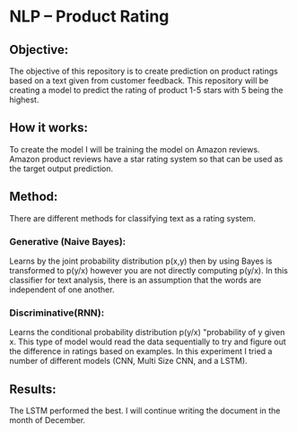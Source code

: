 # NLP – Product Rating

## Objective:  
The objective of this repository is to create prediction on product ratings based on a text given from customer feedback.  This repository will be creating a model to predict the rating of product 1-5 stars with 5 being the highest.  

## How it works:
To create the model I will be training the model on Amazon reviews.  Amazon product reviews have a star rating system so that can be used as the target output prediction.

## Method:
There are different methods for classifying text as a rating system.  

  ### Generative (Naive Bayes): 
  Learns by the joint probability distribution p(x,y) then by using Bayes is transformed to p(y/x) however you are not directly         computing p(y/x).  In this classifier for text analysis, there is an assumption that the words are independent of one another.  

  ### Discriminative(RNN): 
  Learns the conditional probability distribution p(y/x) "probability of y given x.  This type of model would read the data sequentially to try and figure out the difference in ratings based on examples.  In this experiment I tried a number of different models (CNN, Multi Size CNN, and a LSTM).  

## Results:
The LSTM performed the best.  I will continue writing the document in the month of December. 
